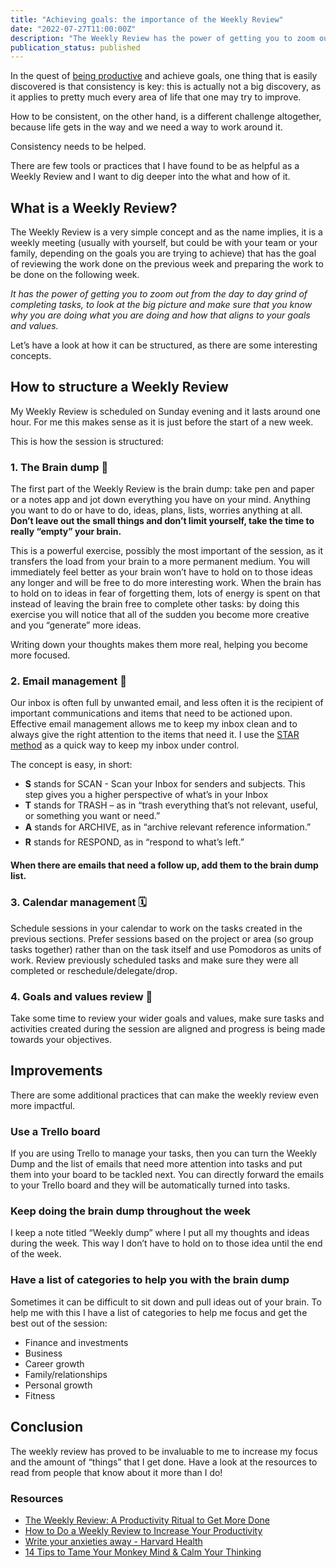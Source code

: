 ```yaml
---
title: "Achieving goals: the importance of the Weekly Review"
date: "2022-07-27T11:00:00Z"
description: "The Weekly Review has the power of getting you to zoom out from the day to day grind of completing tasks, to look at the big picture and make sure that you know why you are doing what you are doing and how that aligns to your goals and values."
publication_status: published
---
```


In the quest of [being productive](/blog/on-being-productive/) and achieve goals, one thing that is easily discovered is that consistency is key: this is actually not a big discovery, as it applies to pretty much every area of life that one may try to improve.

How to be consistent, on the other hand, is a different challenge altogether, because life gets in the way and we need a way to work around it.

Consistency needs to be helped.

There are few tools or practices that I have found to be as helpful as a Weekly Review and I want to dig deeper into the what and how of it.

## What is a Weekly Review?
The Weekly Review is a very simple concept and as the name implies, it is a weekly meeting (usually with yourself, but could be with your team or your family, depending on the goals you are trying to achieve) that has the goal of reviewing the work done on the previous week and preparing the work to be done on the following week. 

*It has the power of getting you to zoom out from the day to day grind of completing tasks, to look at the big picture and make sure that you know why you are doing what you are doing and how that aligns to your goals and values.*

Let’s have a look at how it can be structured, as there are some interesting concepts.

## How to structure a Weekly Review
My Weekly Review is scheduled on Sunday evening and it lasts around one hour. For me this makes sense as it is just before the start of a new week.

This is how the session is structured: 

### 1. The Brain dump 🧠
The first part of the Weekly Review is the brain dump: take pen and paper or a notes app and jot down everything you have on your mind. Anything you want to do or have to do, ideas, plans, lists, worries anything at all.  **Don’t leave out the small things and don’t limit yourself, take the time to really “empty” your brain.**

This is a powerful exercise, possibly the most important of the session, as it transfers the load from your brain to a more permanent medium. You will immediately feel better as your brain won’t have to hold on to those ideas any longer and will be free to do more interesting work. 
When the brain has to hold on to ideas in fear of forgetting them, lots of energy is spent on that instead of leaving the brain free to complete other tasks: by doing this exercise you will notice that all of the sudden you become more creative and you “generate” more ideas.

Writing down your thoughts makes them more real, helping you become more focused. 

### 2. Email management 💌
Our inbox is often full by unwanted email, and less often it is the recipient of important communications and items that need to be actioned upon. Effective email management allows me to keep my inbox clean and to always give the right attention to the items that need it.
I use the [STAR method](https://www.productiveflourishing.com/the-s-t-a-r-method-a-more-effective-less-stressful-way-to-process-email/) as a quick way to keep my inbox under control. 

The concept is easy, in short:
- **S** stands for SCAN - Scan your Inbox for senders and subjects. This step gives you a higher perspective of what’s in your Inbox
- **T** stands for TRASH – as in “trash everything that’s not relevant, useful, or something you want or need.”
- **A** stands for ARCHIVE, as in “archive relevant reference information.”
- **R** stands for RESPOND, as in “respond to what’s left.”

**When there are emails that need a follow up, add them to the brain dump list.**

### 3. Calendar management 🗓
Schedule sessions in your calendar to work on the tasks created in the previous sections. Prefer sessions based on the project or area (so group tasks together) rather than on the task itself and use Pomodoros as units of work.
Review previously scheduled tasks and make sure they were all completed or reschedule/delegate/drop.

### 4. Goals and values review 🎯
Take some time to review your wider goals and values, make sure tasks and activities created during the session are aligned and progress is being made towards your objectives.

## Improvements
There are some additional practices that can make the weekly review even more impactful.

### Use a Trello board
If you are using Trello to manage your tasks, then you can turn the Weekly Dump and the list of emails that need more attention into tasks and put them into your board to be tackled next. You can directly forward the emails to your Trello board and they will be automatically turned into tasks.

### Keep doing the brain dump throughout the week
I keep a note titled “Weekly dump” where I put all my thoughts and ideas during the week. This way I don’t have to hold on to those idea until the end of the week.

### Have a list of categories to help you with the brain dump
Sometimes it can be difficult to sit down and pull ideas out of your brain. To help me with this I have a list of categories to help me focus and get the best out of the session:

- Finance and investments
- Business 
- Career growth
- Family/relationships
- Personal growth
- Fitness

## Conclusion
The weekly review has proved to be invaluable to me to increase my focus and the amount of “things” that I get done. Have a look at the resources to read from people that know about it more than I do!

### Resources
- [The Weekly Review: A Productivity Ritual to Get More Done](https://todoist.com/productivity-methods/weekly-review)
- [How to Do a Weekly Review to Increase Your Productivity](https://medium.com/publishous/how-to-do-a-weekly-review-to-increase-your-productivity-91cfab735977)
- [Write your anxieties away - Harvard Health](https://www.health.harvard.edu/blog/write-your-anxieties-away-2017101312551)
- [14 Tips to Tame Your Monkey Mind & Calm Your Thinking](https://www.developgoodhabits.com/how-to-quiet-your-monkey-mind/)

